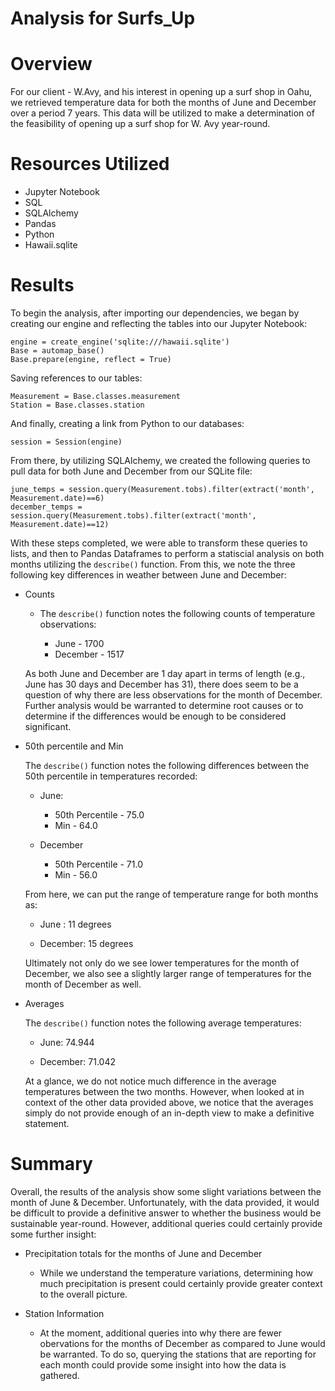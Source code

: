 # Analysis for Surfs_Up

# Overview

For our client - W.Avy, and his interest in opening up a surf shop in Oahu, we retrieved temperature data for both the months of June and December over a period 7 years. This data will be utilized to make a determination of the feasibility of opening up a surf shop for W. Avy year-round.

# Resources Utilized

* Jupyter Notebook
* SQL
* SQLAlchemy
* Pandas
* Python
* Hawaii.sqlite

# Results

To begin the analysis, after importing our dependencies, we began by creating our engine and reflecting the tables into our Jupyter Notebook:

```
engine = create_engine('sqlite:///hawaii.sqlite')
Base = automap_base()
Base.prepare(engine, reflect = True)
```

Saving references to our tables:

```
Measurement = Base.classes.measurement
Station = Base.classes.station
```

And finally, creating a link from Python to our databases:

```
session = Session(engine)
```

From there, by utilizing SQLAlchemy, we created the following queries to pull data for both June and December from our SQLite file:

```
june_temps = session.query(Measurement.tobs).filter(extract('month', Measurement.date)==6)
december_temps = session.query(Measurement.tobs).filter(extract('month', Measurement.date)==12)
```

With these steps completed, we were able to transform these queries to lists, and then to Pandas Dataframes to perform a statiscial analysis on both months utilizing the ```describe()``` function. From this, we note the three following key differences in weather between June and December:

* Counts
    * The ```describe()``` function notes the following counts of temperature observations:

        * June - 1700
        * December - 1517
        
    As both June and December are 1 day apart in terms of length (e.g., June has 30 days and December has 31), there does seem to be a question of why there are less observations for the month of December. Further analysis would be warranted to determine root causes or to determine if the differences would be enough to be considered significant.  

* 50th percentile and Min

    The ```describe()``` function notes the following differences between the 50th percentile in temperatures recorded:

    * June:
        * 50th Percentile - 75.0
        * Min - 64.0
        
    * December
        * 50th Percentile - 71.0
        * Min - 56.0 
    
    From here, we can put the range of temperature range for both months as:
    
    * June : 11 degrees
    
    * December: 15 degrees
    
    Ultimately not only do we see lower temperatures for the month of December, we also see a slightly larger range of temperatures for the month of December as well.

* Averages

    The ```describe()``` function notes the following average temperatures:
    
    * June: 74.944
    
    * December: 71.042
    
    At a glance, we do not notice much difference in the average temperatures between the two months. However, when looked at in context of the other data provided above, we notice that the averages simply do not provide enough of an in-depth view to make a definitive statement.

# Summary

Overall, the results of the analysis show some slight variations between the month of June & December. Unfortunately, with the data provided, it would be difficult to provide a definitive answer to whether the business would be sustainable year-round. However, additional queries could certainly provide some further insight:

* Precipitation totals for the months of June and December
    * While we understand the temperature variations, determining how much precipitation is present could certainly provide greater context to the overall picture. 
    
* Station Information
    * At the moment, additional queries into why there are fewer obervations for the months of December as compared to June would be warranted. To do so, querying the stations that are reporting for each month could provide some insight into how the data is gathered. 

